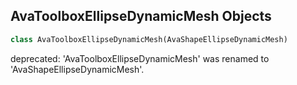 ## AvaToolboxEllipseDynamicMesh Objects

```python
class AvaToolboxEllipseDynamicMesh(AvaShapeEllipseDynamicMesh)
```

deprecated: 'AvaToolboxEllipseDynamicMesh' was renamed to 'AvaShapeEllipseDynamicMesh'.

<a id="unreal.AvaShapeIrregularPolygonDynamicMesh"></a>
